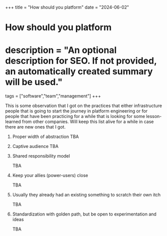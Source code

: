 +++
title = "How should you platform"
date = "2024-06-02"

#
# How should you platform
#
# description = "An optional description for SEO. If not provided, an automatically created summary will be used."

tags = ["software","team","management"]
+++

This is some observation that I got on the practices that either infrastructure people that is going to start the journey in platform engineering or for people that have been practicing for a while that is looking for some lesson-learned from other companies. Will keep this list alive for a while in case there are new ones that I got.

1.  Proper width of abstraction
    TBA

2.  Captive audience
    TBA

3.  Shared responsibility model

    TBA

4.  Keep your allies (power-users) close

    TBA

5.  Usually they already had an existing something to scratch their own itch

    TBA

6.  Standardization with golden path, but be open to experimentation and ideas

    TBA
